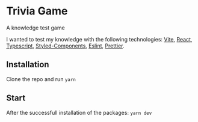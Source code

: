 # Trivia Game

A knowledge test game

I wanted to test my knowledge with the following technologies: [Vite](https://github.com/vitejs/vite), [React](https://reactjs.org/), [Typescript](https://www.typescriptlang.org/), [Styled-Components](https://styled-components.com/), [Eslint](https://eslint.org/), [Prettier](https://prettier.io/).

## Installation

Clone the repo and run `yarn`

## Start

After the successfull installation of the packages: `yarn dev`
